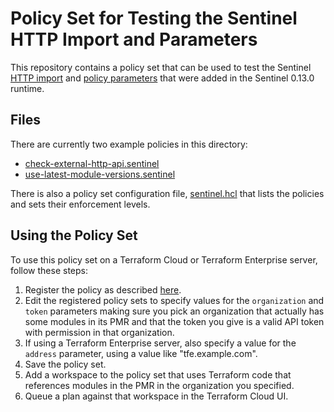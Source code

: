 # Policy Set for Testing the Sentinel HTTP Import and Parameters
This repository contains a policy set that can be used to test the Sentinel [HTTP import](https://docs.hashicorp.com/sentinel/imports/http) and [policy parameters](https://docs.hashicorp.com/sentinel/language/parameters) that were added in the Sentinel 0.13.0 runtime.

## Files
There are currently two example policies in this directory:
* [check-external-http-api.sentinel](./check-external-http-api.sentinel)
* [use-latest-module-versions.sentinel](./use-latest-module-versions.sentinel)

There is also a policy set configuration file, [sentinel.hcl](./sentinel.hcl) that lists the policies and sets their enforcement levels.

## Using the Policy Set
To use this policy set on a Terraform Cloud or Terraform Enterprise server, follow these steps:
1. Register the policy as described [here](https://www.terraform.io/docs/cloud/sentinel/manage-policies.html#managing-policy-sets).
1. Edit the registered policy sets to specify values for the `organization` and `token` parameters making sure you pick an organization that actually has some modules in its PMR and that the token you give is a valid API token with permission in that organization.
1. If using a Terraform Enterprise server, also specify a value for the `address` parameter, using a value like "tfe.example.com".
1. Save the policy set.
1. Add a workspace to the policy set that uses Terraform code that references modules in the PMR in the organization you specified.
1. Queue a plan against that workspace in the Terraform Cloud UI.


